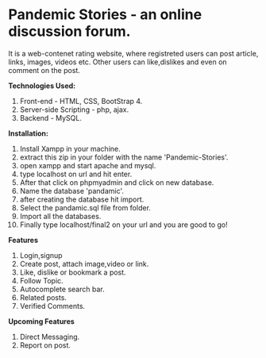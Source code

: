 <h1>Pandemic Stories - an online discussion forum.</h1>
  It is a web-contenet rating website, where registreted users can post article, links, images, videos etc. Other users can like,dislikes and even on comment on the post.

<strong>Technologies Used:</strong>
1) Front-end -  HTML, CSS, BootStrap 4.
2) Server-side Scripting - php, ajax.
3) Backend - MySQL.

<strong>Installation:</strong>
1) Install Xampp in your machine.
2) extract this zip in your folder with the name 'Pandemic-Stories'.
3) open xampp and start apache and mysql.
4) type localhost on url and hit enter.
5) After that click on phpmyadmin and click on new database.
6) Name the database 'pandamic'.
7) after creating the database hit import.
8) Select the pandamic.sql file from folder.
9) Import all the databases.
10) Finally type localhost/final2 on your url and you are good to go!

<strong>Features</strong>
1) Login,signup
2) Create post, attach image,video or link.
3) Like, dislike or bookmark a post.
4) Follow Topic.
5) Autocomplete search bar.
6) Related posts.
7) Verified Comments.

<strong>Upcoming Features</strong>
1) Direct Messaging.
2) Report on post.
